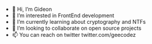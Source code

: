 - 👋 Hi, I’m Gideon
- 👀 I’m interested in FrontEnd development
- 🌱 I’m currently learning about cryptography and NTFs
- 💞️ I’m looking to collaborate on open source projects
- 📫 You can reach on twitter twitter.com/geecodez

<!---
gideonadcodez/gideonadcodez is a ✨ special ✨ repository because its `README.md` (this file) appears on your GitHub profile.
You can click the Preview link to take a look at your changes.
--->
